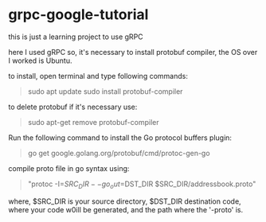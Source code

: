 # grpc-google-tutorial
this is just a  learning project to use gRPC


here I used gRPC so,  it's necessary to install  protobuf compiler,  the OS over  I worked is Ubuntu.

to install, open terminal and type following commands:

>sudo apt update
>sudo install protobuf-compiler

to delete protobuf if it's necessary use:

>sudo apt-get remove protobuf-compiler


Run the following command to install the Go protocol buffers plugin:

>go get google.golang.org/protobuf/cmd/protoc-gen-go

compile proto file in go syntax using:

> "protoc -I=$SRC_DIR --go_out=$DST_DIR $SRC_DIR/addressbook.proto"

where, $SRC_DIR is your source directory, $DST_DIR destination code, where your code w0ill be generated, and the path where the '-proto' is.


